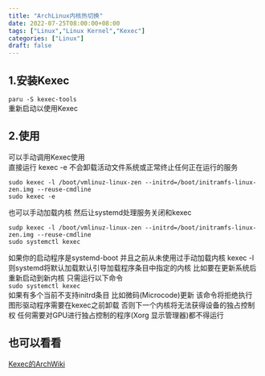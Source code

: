 ```yaml
---
title: "ArchLinux内核热切换"
date: 2022-07-25T08:00:00+08:00
tags: ["Linux","Linux Kernel","Kexec"]
categories: ["Linux"]
draft: false
---
```


## 1.安装Kexec

`paru -S kexec-tools`  
重新启动以使用Kexec

## 2.使用

可以手动调用Kexec使用  
直接运行 kexec -e 不会卸载活动文件系统或正常终止任何正在运行的服务

```
sudo kexec -l /boot/vmlinuz-linux-zen --initrd=/boot/initramfs-linux-zen.img --reuse-cmdline
sudo kexec -e 
```

也可以手动加载内核 然后让systemd处理服务关闭和kexec

```
sudp kexec -l /boot/vmlinuz-linux-zen --initrd=/boot/initramfs-linux-zen.img --reuse-cmdline
sudo systemctl kexec
```

如果你的启动程序是systemd-boot 并且之前从未使用过手动加载内核 kexec -l 则systemd将默认加载默认引导加载程序条目中指定的内核 比如要在更新系统后重新启动到新内核 只需运行以下命令  
`sudo systemctl kexec`  
如果有多个当前不支持initrd条目 比如微码(Microcode)更新 该命令将拒绝执行  
图形驱动程序需要在kexec之前卸载 否则下一个内核将无法获得设备的独占控制权 任何需要对GPU进行独占控制的程序(Xorg 显示管理器)都不得运行

## 也可以看看

[Kexec的ArchWiki](https://wiki.archlinux.org/title/kexec)